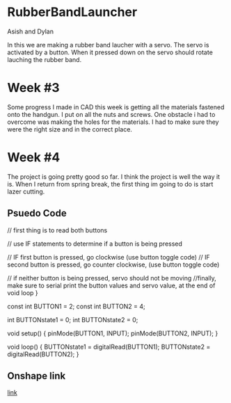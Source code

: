 # RubberBandLauncher

Asish and Dylan

In this we are making a rubber band laucher with a servo. The servo is activated by a button. When it pressed down on the servo should rotate lauching the rubber band.

# Week #3

Some progress I made in CAD this week is getting all the materials fastened onto the handgun. I put on all the nuts and screws.
One obstacle i had to overcome was making the holes for the materials. I had to make sure they were the right size and in the correct place.

# Week #4 

The project is going pretty good so far. I think the project is well the way it is. 
When I return from spring break, the first thing im going to do is start lazer cutting.

## Psuedo Code

  // first thing is to read both buttons

// use IF statements to determine if a button is being pressed
  
// IF first button is pressed, go clockwise (use button toggle code)
    // IF second button is pressed, go counter clockwise, (use button toggle code)

// if neither button is being pressed, servo should not be moving 
//finally, make sure to serial print the button values and servo value, at the end of void loop
}
 
const int BUTTON1 = 2;
const int BUTTON2 = 4;

int BUTTONstate1 = 0;
int BUTTONstate2 = 0;

void setup()
{
  pinMode(BUTTON1, INPUT);
  pinMode(BUTTON2, INPUT);
}

void loop()
{
  BUTTONstate1 = digitalRead(BUTTON1);
  BUTTONstate2 = digitalRead(BUTTON2);
}




## Onshape link
[link](https://cvilleschools.onshape.com/documents/4cffe182c217e96074413ad5/w/d79c45854d2593d63b4d233f/e/66427e71002e2745e77f0d53)
